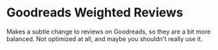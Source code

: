 # Goodreads Weighted Reviews

Makes a subtle change to reviews on Goodreads, so they are a bit more balanced. Not optimized at all, and maybe you shouldn't really use it.
